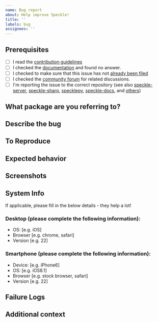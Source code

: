 ```yaml
---
name: Bug report
about: Help improve Speckle!
title: ''
labels: bug
assignees: ''
---
```


<!---

Provide a short summary in the Title above. Examples of good Issue titles:

* "Bug: Error from server when reticulating splines"
* "Bug: Revit crashes when installing connector"

-->

## Prerequisites

<!---

Please answer the following questions before submitting an issue.

-->

- [ ] I read the [contribution guidelines](https://github.com/specklesystems/speckle-server/blob/main/CONTRIBUTING.md)
- [ ] I checked the [documentation](https://speckle.guide/) and found no answer.
- [ ] I checked to make sure that this issue has not [already been filed](../../issues)
- [ ] I checked the [community forum](https://speckle.community/) for related discussions.
- [ ] I'm reporting the issue to the correct repository (see also [speckle-server](https://github.com/specklesystems/speckle-server), [speckle-sharp](https://github.com/specklesystems/speckle-sharp), [specklepy](https://github.com/specklesystems/specklepy), [speckle-docs](https://github.com/specklesystems/speckle-docs), and [others](https://github.com/orgs/specklesystems/repositories))

## What package are you referring to?

<!---
Is it related to the server (backend) only, or does this bug relate to the frontend, viewer, objectloader or any other package?
-->

## Describe the bug

<!---
A clear and concise description of what the bug is.
-->

## To Reproduce

<!---
Steps to reproduce the behavior:

1. Go to '...'
2. Click on '....'
3. Scroll down to '....'
4. See error
-->

## Expected behavior

<!---
A clear and concise description of what you expected to happen.
-->

## Screenshots
<!---
If applicable, add screenshots to help explain your problem.
-->

## System Info
If applicable, please fill in the below details - they help a lot!

### Desktop (please complete the following information):

- OS: [e.g. iOS]
- Browser [e.g. chrome, safari]
- Version [e.g. 22]

### Smartphone (please complete the following information):

- Device: [e.g. iPhone6]
- OS: [e.g. iOS8.1]
- Browser [e.g. stock browser, safari]
- Version [e.g. 22]



## Failure Logs

<!---
Please include any relevant log snippets or files here, or upload as a file.

If including inline, please use markdown code block syntax. https://docs.github.com/en/get-started/writing-on-github/working-with-advanced-formatting/creating-and-highlighting-code-blocks
For example:

```
your log output here
```
-->

## Additional context

<!---
Add any other context about the problem here.
-->
